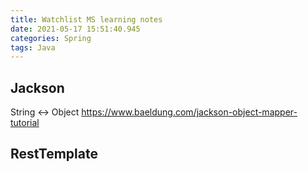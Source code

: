 ```yaml
---
title: Watchlist MS learning notes
date: 2021-05-17 15:51:40.945
categories: Spring
tags: Java
---
```



## Jackson 
String <-> Object
https://www.baeldung.com/jackson-object-mapper-tutorial

## RestTemplate 
